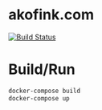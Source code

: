 # akofink.com

[![Build
Status](https://travis-ci.org/akofink/akofink.github.io.svg?branch=master)](https://travis-ci.org/akofink/akofink.github.io)

# Build/Run

```sh
docker-compose build
docker-compose up
```
